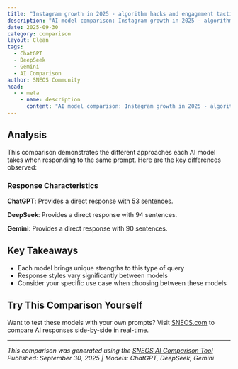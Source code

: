 ```yaml
---
title: "Instagram growth in 2025 - algorithm hacks and engagement tactics"
description: "AI model comparison: Instagram growth in 2025 - algorithm hacks and engagement tactics..."
date: 2025-09-30
category: comparison
layout: Clean
tags:
  - ChatGPT
  - DeepSeek
  - Gemini
  - AI Comparison
author: SNEOS Community
head:
  - - meta
    - name: description
      content: "AI model comparison: Instagram growth in 2025 - algorithm hacks and engagement tactics..."
---
```


<ChatComparison
  title="Instagram growth in 2025 - algorithm hacks and engagement tactics"
  prompt="Instagram growth in 2025 - algorithm hacks and engagement tactics"
  :responses='{"ChatGPT": "Certainly! Here are some insights and strategies for Instagram growth in 2025, focusing on algorithm hacks and engagement tactics:\n\n### Instagram Growth in 2025: Algorithm Hacks \u0026 Engagement Tactics\n\n#### Understanding the 2025 Instagram Algorithm\nInstagram\u2019s algorithm is constantly evolving but typically focuses on showing users content that:\n- Matches their interests based on past interactions\n- Is timely and relevant\n- Has high engagement (likes, comments, shares, saves)\n- Comes from accounts they interact with frequently\n\nIn 2025, AI and machine learning advancements make the algorithm smarter in predicting user preferences, including video content, interactive features, and personalized discovery.\n\n---\n\n### Algorithm Hacks\n\n1. **Prioritize Reels and Video Content**\n - Instagram heavily promotes Reels, offering greater reach and visibility.\n - Short, engaging, and trend-aligned videos perform best.\n - Use trending audio and hashtags to boost discovery.\n\n2. **Optimize for Saves and Shares**\n - Content that gets saved or shared signals high value to the algorithm.\n - Create informative posts, infographics, or motivational quotes that followers want to keep or share.\n - Use calls-to-action (CTAs) like \u201CSave this for later!\u201D or \u201CTag a friend who needs to see this!\u201D\n\n3. **Leverage Interactive Features in Stories**\n - Polls, quizzes, sliders, and question stickers increase story engagement.\n - Increased story engagement signals relevance, boosting your profile\u2019s overall ranking.\n - Use Stories regularly to maintain visibility.\n\n4. **Engage Quickly and Authentically**\n - Respond to comments and DMs promptly.\n - The algorithm favors accounts that foster real interaction.\n - Early engagement on new posts (within the first hour) is critical.\n\n5. **Consistent Posting with Strategic Timing**\n - Use Instagram Insights to post when your audience is most active.\n - Consistency helps habit building and audience expectation.\n\n6. **Caption for Conversations**\n - Write captions that encourage comments (questions, opinions).\n - More comments increase post ranking.\n\n7. **Use Niche-Specific Hashtags**\n - Mix popular and niche hashtags to balance reach and targeted visibility.\n - Avoid banned or spammy hashtags that reduce reach.\n\n---\n\n### Engagement Tactics\n\n1. **Host Giveaways and Challenges**\n - Invites participation and sharing.\n - Encourages tagging friends, increasing organic reach.\n\n2. **Collaborate with Micro-Influencers**\n - Partnering with smaller, engaged audiences can boost credibility and reach.\n - Cross-promotion benefits both parties.\n\n3. **User-Generated Content (UGC)**\n - Encourage followers to create content related to your brand.\n - Share UGC to build community and trust.\n\n4. **Go Live Regularly**\n - Live videos get higher prioritization.\n - Use Lives for Q\u0026A, behind-the-scenes, or product launches.\n\n5. **Create Save-Worthy Content**\n - Tutorials, how-tos, checklists, and valuable tips invite saves.\n - Saves are a powerful ranking signal.\n\n6. **Use Instagram Shopping / Creator Tools**\n - If applicable, enable product tagging or affiliate tools.\n - Streamline conversion and tap into Instagram\u2019s shopping ecosystem.\n\n---\n\n### Bonus: AI \u0026 AR Trends in 2025\n\n- Utilize AI-generated content or captions for efficiency.\n- Experiment with new AR filters and interactive effects to captivate audiences.\n- Personalized content leveraging AI tools for audience segmentation.\n\n---\n\n### Summary\n\nTo grow on Instagram in 2025, focus on creating engaging, video-oriented content and meaningfully interact with your community. Prioritize saves, shares, and early engagement to align with the algorithm\u2019s preferences. Use Stories and interactive features to keep your audience involved, and leverage trends such as AI and AR tools to stay ahead.\n\nIf you want, I can help you plan content or a posting schedule tailored to your niche!", "DeepSeek": "Of course. Here is a comprehensive guide to Instagram growth in 2025, focusing on the evolving algorithm and modern engagement tactics.\n\nForget the \u0022hacks\u0022 of 2019. The 2025 algorithm is a sophisticated, multi-faceted system that rewards **genuine community building and value creation.** The key is to work *with* the algorithm, not try to trick it.\n\n### The 2025 Instagram Algorithm: What You MUST Understand\n\nThe algorithm isn\u0027t one single entity; it\u0027s a set of algorithms, processes, and classifiers that personalize the experience for each user. In 2025, it prioritizes three core principles:\n\n1. **Relationship over Reach:** It heavily favors showing your content to people who have a proven relationship with you (DMs, comments, shares, profile visits).\n2. **Interest \u0026 Intent:** It\u0027s scarily good at understanding user *intent*, not just keywords. It serves content based on what a user is actively seeking to learn, feel, or do.\n3. **Engagement Velocity \u0026 Value:** It measures how *quickly* a post gets engagement after being published. A post that gets likes and comments in the first 15 minutes is seen as more valuable than one that gets the same engagement over 24 hours.\n\n---\n\n### The \u0022Algorithm Hacks\u0022 for 2025 (Working *With* The System)\n\nThese are the strategic plays that align with the algorithm\u0027s goals.\n\n#### 1. The \u0022Search \u0026 Save\u0022 Optimization Hack\nInstagram Search is the new Google for many users. Optimizing for it is non-negotiable.\n\n* **Keyword-Rich Captions:** Use full, descriptive sentences. Instead of \u0022New recipe! \uD83D\uDE0D\u0022, write \u0022Easy 15-minute vegan pasta recipe with sun-dried tomatoes and basil for a quick weeknight dinner.\u0022 The algorithm scans your caption text for context.\n* **Alt-Text for Every Image/Video:** Never leave this blank. Write a concise, keyword-rich description of your visual content. This is a direct signal to the algorithm about your post\u0027s subject.\n* **Encourage Saves Explicitly:** A \u0022Save\u0022 is a super-engagement signal. Use CTAs like \u0022Save this for your next trip to Paris!\u0022 or \u0022Bookmark this workout for later.\u0022 Saves tell Instagram your content has long-term value.\n\n#### 2. The \u0022Engagement Velocity\u0022 Hack\nWin the crucial first 30 minutes after you post.\n\n* **Seed Your Comments:** Immediately after posting, use a second device (or ask a friend/team member) to post 3-5 thoughtful, keyword-rich questions in the comments. This gives your real audience something substantial to respond to, sparking conversation.\n* **Engage Back Instantly:** For the first 30-60 minutes, be present. Reply to every comment with a question to keep the thread going. This creates a \u0022hot\u0022 comment section that the algorithm loves.\n* **Use Interactive Stickers *Strategically*:** Polls, quizzes, and sliders in Stories are low-friction ways to generate quick engagement. Use them to tease your new feed post and drive traffic to it.\n\n#### 3. The \u0022Multi-Format\u0022 Domination Hack\nThe algorithm now tracks your performance *across all formats*. A user who watches your Reel, then visits your profile and reads your carousel post is sending a powerful \u0022this account is valuable\u0022 signal.\n\n* **Repurpose One Idea Across 3 Formats:**\n * **Reel:** The hook. A quick, entertaining, or educational video.\n * **Carousel:** The deep dive. Expand on the Reel topic with a detailed slideshow.\n * **Story:** The conversation. Use a poll (\u0022Was this helpful?\u0022) or a \u0022Q\u0026A\u0022 sticker to discuss the topic further.\n* **Cross-Promote:** In your Reel, say \u0022Swipe up for the full guide on my feed.\u0022 In your carousel, say \u0022Watch the video version of this in my Reels!\u0022\n\n---\n\n### Modern Engagement Tactics for 2025\n\nEngagement is no longer just about replying to comments. It\u0027s a proactive strategy.\n\n#### 1. Build a \u0022Core Community Group\u0022\nStop trying to talk to everyone. Focus on building a deep connection with 50-100 people.\n\n* **Create a \u0022Close Friends\u0022 List:** Use this for raw, unfiltered, and valuable content. Share behind-the-scenes, ask for urgent feedback, or offer exclusive deals. This makes your inner circle feel special and deeply connected.\n* **Use Broadcast Channels:** For a slightly larger (but still dedicated) group, use broadcast channels for announcements, exclusive polls, and sneak peeks. This is a powerful one-to-many DM tool.\n\n#### 2. Master the \u0022Value-First\u0022 DM\nStop sending \u0022Thanks for the follow!\u0022 DMs. Start sending valuable ones.\n\n* **After a Meaningful Comment:** Reply to their comment, then slide into their DMs and say, \u0022That was a really insightful point you made on my post about X. I\u0027d love to hear more about your experience with that.\u0022\n* **Strategic Outreach:** When you want to connect with a peer or potential collaborator, don\u0027t just say \u0022Hi.\u0022 Lead with value: \u0022Hey [Name], I just saw your Reel on [Topic] and loved your take. It reminded me of [related insight]. Keep up the great work!\u0022\n\n#### 3. Co-Create with Your Audience\nTurn your audience from spectators into collaborators.\n\n* **\u0022You Choose the Content\u0022:** Run polls letting your audience vote on your next Reel topic, product color, or blog post.\n* **Feature User-Generated Content (UGC) Religiously:** Create a hashtag for your community and regularly share their posts (with credit). This builds immense loyalty and provides you with authentic social proof.\n* **Host \u0022Ask Me Anything\u0022 (AMA) Sessions in Live:** Go Live with a colleague or expert in your field. The two-person format is more dynamic and attracts a wider audience.\n\n#### 4. Leverage AI as Your Creative Assistant (Not Your Crutch)\nIn 2025, AI is table stakes. The human touch is what will make you stand out.\n\n* **Use AI for Ideation:** Prompt ChatGPT: \u0022Give me 10 Reel ideas for a [your niche] account targeting [your audience] that focus on solving [specific problem].\u0022\n* **Use AI for Caption Drafting:** Feed it your key points and have it structure a compelling first draft. **Then, you rewrite it in your unique voice.**\n* **Use AI for Trend Analysis:** Tools can quickly surface emerging audio and format trends in your niche.\n\n### What\u0027s Dead in 2025?\n\n* **The \u0022Follow/Unfollow\u0022 Game:** The algorithm identifies and penalizes this inauthentic behavior.\n* **Generic Pods \u0026 Engagement Groups:** Mass-commenting groups are easily detected. The comments are low-quality and hurt your performance.\n* **Irrelevant Hashtag Spam:** Using 30 unrelated hashtags does more harm than good. Use 3-5 highly relevant ones.\n* **Purely Aesthetic, Zero-Context Feeds:** A pretty grid is nice, but if your captions are empty, you\u0027re missing the entire point of the 2025 algorithm.\n\n### The Bottom Line for 2025\n\n**Shift your mindset from \u0022growth hacker\u0022 to \u0022community builder.\u0022**\n\nThe \u0022algorithm hacks\u0022 are simply behaviors that signal to Instagram that you are a valuable, community-focused creator. By providing consistent value, fostering genuine conversations, and leveraging the full suite of interactive tools, you will not only grow your account\u2014you\u0027ll build a loyal, engaged audience that translates into real business results.", "Gemini": "Predicting the exact algorithm and best growth tactics for Instagram in 2025 is, of course, impossible. Algorithms change frequently, and what works today might be obsolete tomorrow. However, we can extrapolate from current trends and expert predictions to anticipate the landscape and prepare accordingly. Here\u0027s a breakdown of potential focuses and tactics:\n\n**I. Key Themes \u0026 Algorithm Predictions for 2025:**\n\n* **Increased Emphasis on Relevance and Personalization:** The algorithm will likely become even better at serving users content they genuinely want to see. This means:\n * **Niche Down:** Broad content won\u0027t cut it. Define your target audience precisely and create content specifically for them.\n * **Data-Driven Understanding:** Leverage Instagram Insights and third-party analytics to deeply understand audience behavior (likes, saves, shares, comments, demographics, interests).\n * **Quality over Quantity:** Spammy tactics like buying followers or using irrelevant hashtags will be heavily penalized. Focus on creating high-quality, engaging content that resonates with your core audience.\n\n* **Prioritization of Genuine Engagement and Relationships:** Instagram will continue to value authentic interactions and de-emphasize superficial metrics. This means:\n * **Meaningful Conversations:** Respond to comments thoughtfully, ask questions, and foster a community. Avoid generic \u0022great post!\u0022 responses.\n * **Direct Messaging (DMs) is Key:** Use DMs to build relationships, answer questions, and provide personalized support. Consider using DM automation tools (carefully and ethically) to manage volume.\n * **Community Building:** Create groups, host virtual events, and find ways to connect your followers with each other.\n\n* **Video Dominance will Continue (with Evolving Formats):** Video content (Reels, Stories, Live) will likely remain dominant, but formats will likely evolve.\n * **Short-Form Video is King:** Reels will likely remain a primary focus.\n * **Interactive Video:** Expect features like polls, quizzes, and AR filters within videos to become even more important for engagement.\n * **AI-Powered Video Editing:** AI tools will make video creation and editing more accessible, enabling more users to create professional-looking content.\n * **Long-Form Video\u0027s Place:** IGTV (or its successor) will continue to be important for deeper dives and educational content.\n\n* **AI and Machine Learning will Play a Larger Role:** Instagram will likely leverage AI further to:\n * **Content Moderation:** Expect stricter moderation of spam, fake accounts, and harmful content.\n * **Personalized Content Recommendations:** AI will become even better at suggesting content users want to see.\n * **Creator Tools:** AI-powered tools will help creators with content creation, editing, and optimization.\n\n* **Monetization Options for Creators will Expand:** Instagram will likely offer more ways for creators to earn money directly on the platform.\n * **Subscriptions:** Expect more expanded options for creators to offer exclusive content to paying subscribers.\n * **Affiliate Marketing:** Improved tools and programs will make it easier for creators to earn commissions on product sales.\n * **NFT Integration:** While speculative, Instagram might explore further integration of NFTs.\n\n**II. Algorithm Hacks \u0026 Engagement Tactics for 2025 (Based on Projections):**\n\n* **Content Strategy:**\n\n * **Hyper-Targeted Content:** Develop detailed audience personas and create content specifically for each persona.\n * **Content Pillars:** Identify 3-5 key content pillars that align with your brand and audience interests.\n * **Diversify Content Formats:** Experiment with Reels, Stories, Lives, Guides, and long-form video to see what resonates best.\n * **Trendjacking (Strategically):** Participate in relevant trends (Reels challenges, etc.) but put your own unique spin on them.\n * **Data-Driven Optimization:** Use analytics to track performance, identify successful content formats, and refine your strategy.\n * **Accessibility:** Ensure your content is accessible to everyone (captions, alt text for images, etc.).\n\n* **Engagement Tactics:**\n\n * **Authentic Engagement is Paramount:** Focus on building genuine relationships, not just accumulating likes.\n * **Respond to Every Comment (Seriously):** Personalized responses show you value your followers\u0027 input.\n * **Ask Engaging Questions:** Use polls, quizzes, and open-ended questions in your Stories and captions.\n * **Run Contests and Giveaways (Strategically):** Focus on attracting engaged followers, not just collecting entries. Ensure your contests align with your brand and target audience.\n * **Collaborate with Other Creators:** Partner with creators in your niche to reach new audiences and cross-promote content. Focus on authentic collaborations that provide value to both audiences.\n * **Host Live Q\u0026A Sessions:** Answer questions, share insights, and connect with your audience in real-time.\n * **Utilize Story Stickers:** Use interactive stickers (polls, quizzes, question stickers) to encourage engagement.\n * **DM Engagement:** Actively engage in DMs. Respond to messages promptly and use DMs to build relationships.\n\n* **Hashtag Strategy:**\n\n * **Niche-Specific Hashtags:** Use a mix of broad, niche-specific, and community-based hashtags.\n * **Avoid Banned Hashtags:** Stay updated on banned hashtags to avoid penalties.\n * **Hashtag Research:** Use tools to identify relevant and trending hashtags in your niche.\n * **Don\u0027t Overuse Hashtags:** Focus on quality over quantity. Too many irrelevant hashtags can be penalized.\n\n* **Reels-Specific Strategies:**\n\n * **Create Engaging Hooks:** Grab viewers\u0027 attention in the first 3 seconds.\n * **Use Trending Audio:** Incorporate popular sounds into your Reels (but be mindful of copyright).\n * **Provide Value:** Offer tips, tutorials, or entertaining content that resonates with your audience.\n * **Add Text Overlays:** Use text overlays to highlight key points and make your Reels more engaging.\n * **Use Calls to Action:** Encourage viewers to like, comment, share, or follow.\n * **Optimize for Discovery:** Use relevant hashtags and keywords in your Reel descriptions.\n\n* **Community Building:**\n\n * **Create a Sense of Belonging:** Foster a community where followers feel valued and connected.\n * **Encourage User-Generated Content (UGC):** Ask followers to share their experiences and tag your brand.\n * **Feature Your Followers:** Highlight your followers\u0027 content on your page.\n * **Create a Facebook Group (or other platform) for deeper discussions.**\n\n* **Ethical Considerations:**\n\n * **Transparency:** Be transparent with your audience about sponsored content and affiliate links.\n * **Authenticity:** Be yourself and share your genuine voice.\n * **Avoid Clickbait:** Don\u0027t use misleading headlines or thumbnails to attract attention.\n * **Respect Copyright:** Use only content that you have the rights to use.\n\n**III. Tools \u0026 Technologies to Watch:**\n\n* **AI-Powered Content Creation Tools:** Tools that help you generate content ideas, write captions, and edit videos.\n* **Social Media Analytics Platforms:** Platforms that provide in-depth insights into your audience and content performance. (e.g., Sprout Social, Hootsuite, Later, Iconosquare)\n* **Influencer Marketing Platforms:** Platforms that connect brands with relevant influencers.\n* **AR/VR Tools:** Tools that allow you to create immersive experiences for your followers.\n* **DM Automation Tools (Use with Caution):** Tools that can help you manage your DMs and provide personalized support (e.g., ManyChat, MobileMonkey). Prioritize personalization and avoid spammy practices.\n* **Video Editing Software (Mobile and Desktop):** User-friendly tools to create professional-looking videos. (e.g., CapCut, InShot, Adobe Premiere Rush)\n\n**Important Considerations:**\n\n* **Adaptability:** The Instagram landscape is constantly changing, so you need to be adaptable and willing to experiment.\n* **Testing:** Continuously test new strategies and tactics to see what works best for your audience.\n* **Stay Updated:** Stay informed about the latest Instagram algorithm updates and best practices. Follow industry blogs, attend webinars, and connect with other creators.\n\n**Disclaimer:** This information is based on current trends and predictions. The actual Instagram algorithm and best practices in 2025 may differ. Continuous learning and adaptation are essential for success on Instagram. Good luck!\n"}' 
  published-date="17:18"
/>

## Analysis

This comparison demonstrates the different approaches each AI model takes when responding to the same prompt. Here are the key differences observed:

### Response Characteristics

**ChatGPT**: Provides a direct response with 53 sentences. 

**DeepSeek**: Provides a direct response with 94 sentences. 

**Gemini**: Provides a direct response with 90 sentences. 

## Key Takeaways

- Each model brings unique strengths to this type of query
- Response styles vary significantly between models
- Consider your specific use case when choosing between these models

## Try This Comparison Yourself

Want to test these models with your own prompts? Visit [SNEOS.com](https://sneos.com) to compare AI responses side-by-side in real-time.

---

*This comparison was generated using the [SNEOS AI Comparison Tool](https://sneos.com)*
*Published: September 30, 2025 | Models: ChatGPT, DeepSeek, Gemini*
